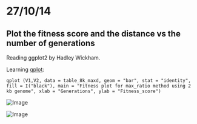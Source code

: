 27/10/14
========================================================

Plot the fitness score and the distance vs the number of generations
-------

Reading ggplot2 by Hadley Wickham. 

Learning [qplot](http://www.statmethods.net/advgraphs/ggplot2.html):

```qplot (V1,V2, data = table_8k_maxd, geom = "bar", stat = "identity", fill = I("black"), main = "Fitness plot for max_ratio method using 2 kb genome", xlab = "Generations", ylab = "Fitness_score")```

![Image](https://github.com/pilarcormo/small_genomes_SNPs/blob/master/arabidopsis_datasets/dataset_small2kb/max_ratio_150gen/Rplot.png?raw=true)

![Image](http://github.com/pilarcormo/small_genomes_SNPs/blob/master/arabidopsis_datasets/dataset_small2kb/max_ratio_150gen/Rplot01.png?raw=true)
